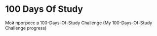 # 100 Days Of Study
Мой прогресс в 100-Days-Of-Study Challenge
(My 100-Days-Of-Study Challenge progress)
